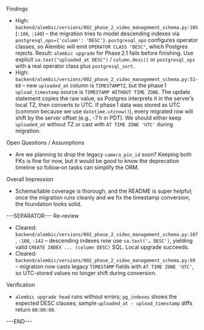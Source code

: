 Findings
- High: `backend/alembic/versions/002_phase_2_video_management_schema.py:105` (`:106`, `:140`) – the migration tries to model descending indexes via `postgresql_ops={'column': 'DESC'}`. `postgresql_ops` configures operator classes, so Alembic will emit `OPERATOR CLASS "DESC"`, which Postgres rejects. Result: `alembic upgrade` for Phase 2.1 fails before finishing. Use explicit `sa.text("uploaded_at DESC")` / `column.desc()` or `postgresql_ops` with a real operator class plus `postgresql_sort`. 
- High: `backend/alembic/versions/002_phase_2_video_management_schema.py:53-68` – new `uploaded_at` column is `TIMESTAMPTZ`, but the phase 1 `upload_timestamp` source is `TIMESTAMP WITHOUT TIME ZONE`. The update statement copies the raw value, so Postgres interprets it in the server’s local TZ, then converts to UTC. If phase 1 data was stored as UTC (common because we use `datetime.utcnow()`), every migrated row will shift by the server offset (e.g., -7 h in PDT). We should either keep `uploaded_at` without TZ or cast with `AT TIME ZONE 'UTC'` during migration.

Open Questions / Assumptions
- Are we planning to drop the legacy `camera_pin_id` soon? Keeping both FKs is fine for now, but it would be good to know the deprecation timeline so follow‑on tasks can simplify the ORM.

Overall Impression
- Schema/table coverage is thorough, and the README is super helpful; once the migration runs cleanly and we fix the timestamp conversion, the foundation looks solid.

---SEPARATOR---
Re-review
- Cleared: `backend/alembic/versions/002_phase_2_video_management_schema.py:107`, `:108`, `:142` – descending indexes now use `sa.text('… DESC')`, yielding valid `CREATE INDEX ... (column DESC)` SQL. Local upgrade succeeds. 
- Cleared: `backend/alembic/versions/002_phase_2_video_management_schema.py:69` – migration now casts legacy `TIMESTAMP` fields with `AT TIME ZONE 'UTC'`, so UTC-stored values no longer shift during conversion.

Verification
- `alembic upgrade head` runs without errors; `pg_indexes` shows the expected DESC clauses; sample `uploaded_at - upload_timestamp` diffs return `00:00:00`.

---END---
